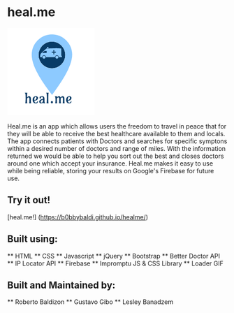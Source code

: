 
# heal.me

![logo](assets/images/2a32a7eb-1506-468b-a3bf-bb2798051cb4.png)

Heal.me is an app which allows users the freedom to travel in peace that for they will be able to receive the best healthcare available to them and locals. The app connects patients with Doctors and searches for specific symptons within a desired number of doctors and range of miles. With the information returned we would be able to help you sort out the best and closes doctors around one which accept your insurance. Heal.me makes it easy to use while being reliable, storing your results on Google's Firebase for future use. 

## Try it out!

[heal.me!]
(https://b0bbybaldi.github.io/healme/)

## Built using:

** HTML
** CSS
** Javascript
** jQuery
** Bootstrap
** Better Doctor API
** IP Locator API
** Firebase
** Impromptu JS & CSS Library
** Loader GIF

## Built and Maintained by:

** Roberto Baldizon
** Gustavo Gibo
** Lesley Banadzem
